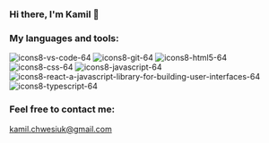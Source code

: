 ### Hi there, I'm Kamil 👋

### My languages and tools:
![icons8-vs-code-64](https://github.com/Kyorugi/Kyorugi/assets/112585563/cb9e1880-effe-4117-ad51-63f99f2b7058)
![icons8-git-64](https://github.com/Kyorugi/Kyorugi/assets/112585563/b720e68c-9fb6-419f-8bc7-e91199f145cc)
![icons8-html5-64](https://github.com/Kyorugi/Kyorugi/assets/112585563/4c2b1acb-65ad-485d-b8f8-3f774d164281)
![icons8-css-64](https://github.com/Kyorugi/Kyorugi/assets/112585563/698dac92-0920-4d86-b961-0c1ddc7f831d)
![icons8-javascript-64](https://github.com/Kyorugi/Kyorugi/assets/112585563/27dc0024-75a9-4130-b955-33e5b9b92d7a)
![icons8-react-a-javascript-library-for-building-user-interfaces-64](https://github.com/Kyorugi/Kyorugi/assets/112585563/fc07e39e-7802-40bc-8ad3-b04cc21fb2a2)
![icons8-typescript-64](https://github.com/Kyorugi/Kyorugi/assets/112585563/a2fdde9b-ad93-4bb8-93ce-ae75bd23c893)

### Feel free to contact me: 
kamil.chwesiuk@gmail.com









<!--
**Kyorugi/Kyorugi** is a ✨ _special_ ✨ repository because its `README.md` (this file) appears on your GitHub profile.

Here are some ideas to get you started:

- 🔭 I’m currently working on ...
- 🌱 I’m currently learning ...
- 👯 I’m looking to collaborate on ...
- 🤔 I’m looking for help with ...
- 💬 Ask me about ...![icons8-javascript](https://github.com/Kyorugi/Kyorugi/assets/112585563/b434c0db-51e2-4fc0-8d2b-1580020bc8d2)<svg xmlns="http://www.w3.org/2000/svg"  viewBox="0 0 64 64" width="64px" height="64px"><linearGradient id="LQd3PK_1N6yKkSdj1YnVda" x1="31.937" x2="31.937" y1="61" y2="7.125" gradientTransform="matrix(1 0 0 -1 0 66)" gradientUnits="userSpaceOnUse"><stop offset="0" stop-color="#1a6dff"/><stop offset="1" stop-color="#c822ff"/></linearGradient><path fill="url(#LQd3PK_1N6yKkSdj1YnVda)" d="M31.875,58.875c-0.092,0-0.183-0.013-0.271-0.037l-18.625-5.25 c-0.398-0.113-0.687-0.46-0.725-0.872L8.004,6.091c-0.025-0.28,0.068-0.558,0.258-0.765C8.451,5.118,8.719,5,9,5h45.875 c0.28,0,0.547,0.117,0.736,0.324c0.189,0.206,0.284,0.482,0.26,0.762l-4,46.625c-0.035,0.416-0.327,0.767-0.729,0.878l-19,5.25 C32.054,58.863,31.965,58.875,31.875,58.875z M14.184,51.85l17.694,4.987l18.061-4.99L53.785,7H10.096L14.184,51.85z"/><linearGradient id="LQd3PK_1N6yKkSdj1YnVdb" x1="41.5" x2="41.5" y1="56" y2="12" gradientTransform="matrix(1 0 0 -1 0 66)" gradientUnits="userSpaceOnUse"><stop offset="0" stop-color="#6dc7ff"/><stop offset="1" stop-color="#e6abff"/></linearGradient><path fill="url(#LQd3PK_1N6yKkSdj1YnVdb)" d="M32,10v44l15.25-4L51,10H32z M47.375,28.625l-1.125,14.75L33.75,46.5v-5.25l9-2.5l0.125-4.375l-9.25,1.375V16H48.25l-0.375,5.375L38.25,21.5v8.125 L47.375,28.625z"/><linearGradient id="LQd3PK_1N6yKkSdj1YnVdc" x1="23.313" x2="23.313" y1="50" y2="19.375" gradientTransform="matrix(1 0 0 -1 0 66)" gradientUnits="userSpaceOnUse"><stop offset="0" stop-color="#6dc7ff"/><stop offset="1" stop-color="#e6abff"/></linearGradient><polygon fill="url(#LQd3PK_1N6yKkSdj1YnVdc)" points="16.625,42.875 16.625,37.375 25.625,39.875 25.625,16 30,16 30,46.625"/></svg>

- 📫 How to reach me: ...
- 😄 Pronouns: ...
- ⚡ Fun fact: ...
-->

